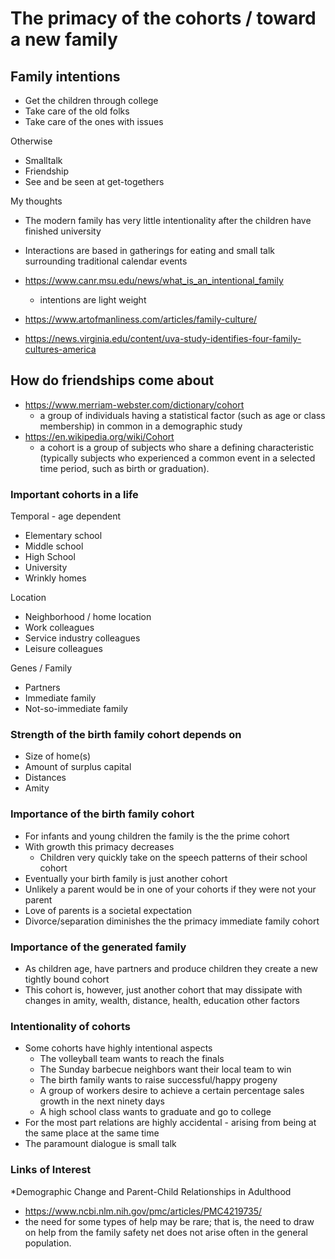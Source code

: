 # The primacy of the cohorts / toward a new family

## Family intentions

* Get the children through college
* Take care of the old folks
* Take care of the ones with issues

Otherwise

* Smalltalk
* Friendship
* See and be seen at get-togethers

My thoughts

* The modern family has very little intentionality after the children have finished university
* Interactions are based in gatherings for eating and small talk surrounding traditional calendar events


* https://www.canr.msu.edu/news/what_is_an_intentional_family
  * intentions are light weight
* https://www.artofmanliness.com/articles/family-culture/
* https://news.virginia.edu/content/uva-study-identifies-four-family-cultures-america


## How do friendships come about

* https://www.merriam-webster.com/dictionary/cohort
  * a group of individuals having a statistical factor (such as age or class membership) in common in a demographic study
* https://en.wikipedia.org/wiki/Cohort
  * a cohort is a group of subjects who share a defining characteristic (typically subjects who experienced a common event in a selected time period, such as birth or graduation).

### Important cohorts in a life

Temporal - age dependent
* Elementary school
* Middle school
* High School
* University
* Wrinkly homes

Location
* Neighborhood / home location
* Work colleagues
* Service industry colleagues
* Leisure colleagues

Genes / Family
* Partners
* Immediate family
* Not-so-immediate family

### Strength of the birth family cohort depends on

* Size of home(s)
* Amount of surplus capital
* Distances
* Amity

### Importance of the birth family cohort

* For infants and young children the family is the the prime cohort
* With growth this primacy decreases
  * Children very quickly take on the speech patterns of their school cohort
* Eventually your birth family is just another cohort
* Unlikely a parent would be in one of your cohorts if they were not your parent
* Love of parents is a societal expectation
* Divorce/separation diminishes the the primacy immediate family cohort

### Importance of the generated family

* As children age, have partners and produce children they create a new tightly bound cohort
* This cohort is, however, just another cohort that may dissipate with changes in amity, wealth, distance, health, education other factors


### Intentionality of cohorts

* Some cohorts have highly intentional aspects
  * The volleyball team wants to reach the finals
  * The Sunday barbecue neighbors want their local team to win
  * The birth family wants to raise successful/happy progeny
  * A group of workers desire to achieve a certain percentage sales growth in the next ninety days
  * A high school class wants to graduate and go to college
* For the most part relations are highly accidental - arising from being at the same place at the same time
* The paramount dialogue is small talk


### Links of Interest

*Demographic Change and Parent-Child Relationships in Adulthood
 * https://www.ncbi.nlm.nih.gov/pmc/articles/PMC4219735/
 * the need for some types of help may be rare; that is, the need to draw on help from the family safety net does not arise often in the general population.
